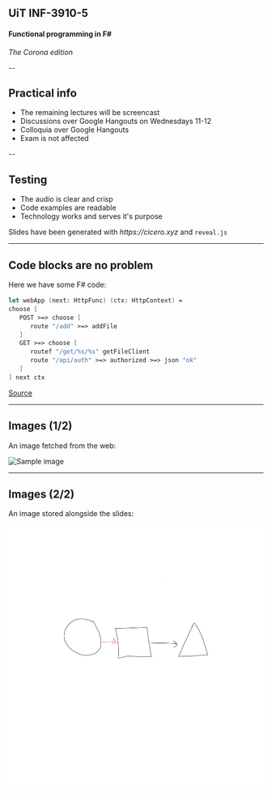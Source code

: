 <!-- .slide: data-background="#000000" -->
## UiT INF-3910-5

#### Functional programming in F&num;

_The Corona edition_

--

<!-- .slide: data-background="#494949" -->
## Practical info

* The remaining lectures will be screencast
* Discussions over Google Hangouts on Wednesdays 11-12
* Colloquia over Google Hangouts
* Exam is not affected

--

<!-- .slide: data-background="#494949" -->
## Testing

* The audio is clear and crisp
* Code examples are readable
* Technology works and serves it's purpose

Slides have been generated with _https://cicero.xyz_ and `reveal.js`

---

## Code blocks are no problem

Here we have some F# code:

```fsharp
let webApp (next: HttpFunc) (ctx: HttpContext) =
choose [
   POST >=> choose [
      route "/add" >=> addFile
   ]
   GET >=> choose [
      routef "/get/%s/%s" getFileClient
      route "/api/auth" >=> authorized >=> json "ok"
   ]
] next ctx
```

[Source](https://github.com/juselius/inf-3910-5)

---

## Images (1/2)

An image fetched from the web:

![Sample image](https://upload.wikimedia.org/wikipedia/commons/thumb/4/4f/The_Young_Cicero_Reading.jpg/316px-The_Young_Cicero_Reading.jpg)

---

## Images (2/2)

An image stored alongside the slides:

![Sample image](Whiteboard.svg)
